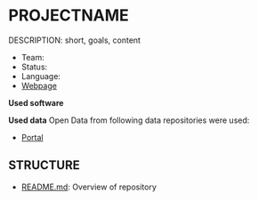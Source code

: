 PROJECTNAME
==============================

DESCRIPTION: short, goals, content

- Team: 
- Status: 
- Language: 
- [Webpage](URL) 

**Used software**

**Used data**
Open Data from following data repositories were used:
- [Portal](URL)

## STRUCTURE
- [README.md](README.md): Overview of repository




